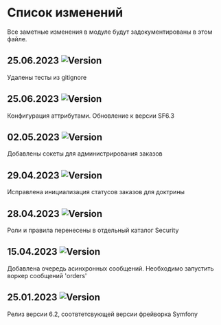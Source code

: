 # Список изменений

Все заметные изменения в модуле будут задокументированы в этом файле.

## 25.06.2023 ![Version](https://img.shields.io/badge/version-v6.3.1-blue)

Удалены тесты из gitignore

## 25.06.2023 ![Version](https://img.shields.io/badge/version-v6.3.0-blue)

Конфигурация аттрибутами. Обновление к версии SF6.3

## 02.05.2023 ![Version](https://img.shields.io/badge/version-v6.2.4-blue)

Добавлены сокеты для администрирования заказов

## 29.04.2023 ![Version](https://img.shields.io/badge/version-v6.2.3-blue)

Исправлена инициализация статусов заказов для доктрины

## 28.04.2023 ![Version](https://img.shields.io/badge/version-v6.2.2-blue)

Роли и правила перенесены в отдельный каталог Security

## 15.04.2023 ![Version](https://img.shields.io/badge/version-v6.2.1-blue)

Добавлена очередь асинхронных сообщений. Необходимо запустить воркер сообщений 'orders' 

## 25.01.2023 ![Version](https://img.shields.io/badge/version-v6.2.0-blue)

Релиз версии 6.2, соотвтетсвующей версии фрейворка Symfony


